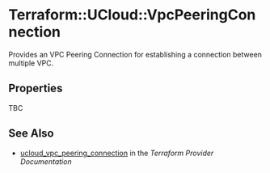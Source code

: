 # Terraform::UCloud::VpcPeeringConnection

Provides an VPC Peering Connection for establishing a connection between multiple VPC.

## Properties

TBC

## See Also

* [ucloud_vpc_peering_connection](https://www.terraform.io/docs/providers/ucloud/r/vpc_peering_connection.html) in the _Terraform Provider Documentation_
